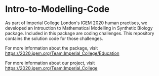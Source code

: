 # Intro-to-Modelling-Code

As part of Imperial College London's IGEM 2020 human practises, we developed an Introuction to Mathematical Modelling in Synthetic Biology package. Included in this package are coding challenges. This repository contains the solution code for those challenges.

For more information about the package, visit https://2020.igem.org/Team:Imperial_College/Education

For more information about our project, visit https://2020.igem.org/Team:Imperial_College
